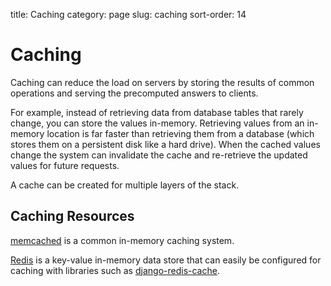 title: Caching
category: page
slug: caching
sort-order: 14

# Caching
Caching can reduce the load on servers by storing the results of common 
operations and serving the precomputed answers to clients. 

For example, instead of retrieving data from database tables that rarely 
change, you can store the values in-memory. Retrieving values from an 
in-memory location is far faster than retrieving them from a database (which
stores them on a persistent disk like a hard drive). When the cached values 
change the system can invalidate the cache and re-retrieve the updated values
for future requests.

A cache can be created for multiple layers of the stack. 


## Caching Resources
[memcached](http://memcached.org/) is a common in-memory caching system.

[Redis](http://redis.io/) is a key-value in-memory data store that can
easily be configured for caching with libraries such as 
[django-redis-cache](https://github.com/sebleier/django-redis-cache).

